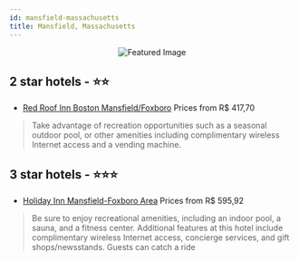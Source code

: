 ```yaml
---
id: mansfield-massachusetts
title: Mansfield, Massachusetts
---
```


<center><img src="https://i.travelapi.com/hotels/1000000/60000/51100/51096/aa5cb682_z.jpg" alt="Featured Image" /></center>


##  2 star hotels - ⭐️⭐️

-    [Red Roof Inn Boston Mansfield/Foxboro](https://us.hurb.com/hotels/mansfield/red-roof-inn-boston-mansfield-foxboro-JNP-JP184402?cmp=18055) Prices from R$ 417,70
   > Take advantage of recreation opportunities such as a seasonal outdoor pool, or other amenities including complimentary wireless Internet access and a vending machine.

##  3 star hotels - ⭐️⭐️⭐️

-    [Holiday Inn Mansfield-Foxboro Area](https://us.hurb.com/hotels/mansfield/holiday-inn-mansfield-foxboro-area-JNP-JP010133?cmp=18055) Prices from R$ 595,92
   > Be sure to enjoy recreational amenities, including an indoor pool, a sauna, and a fitness center. Additional features at this hotel include complimentary wireless Internet access, concierge services, and gift shops/newsstands. Guests can catch a ride
